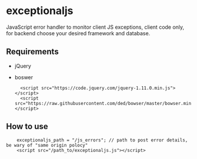 # exceptionaljs

JavaScript error handler to monitor client JS exceptions, client code only, for backend choose your desired framework and database.

## Requirements

- jQuery
- boswer

		<script src="https://code.jquery.com/jquery-1.11.0.min.js"></script>
		<script src="https://raw.githubusercontent.com/ded/bowser/master/bowser.min.js"></script>

## How to use

		exceptionaljs_path = "/js_errors"; // path to post error details, be wary of "same origin polocy"
		<script src="/path_to/exceptionaljs.js"></script>